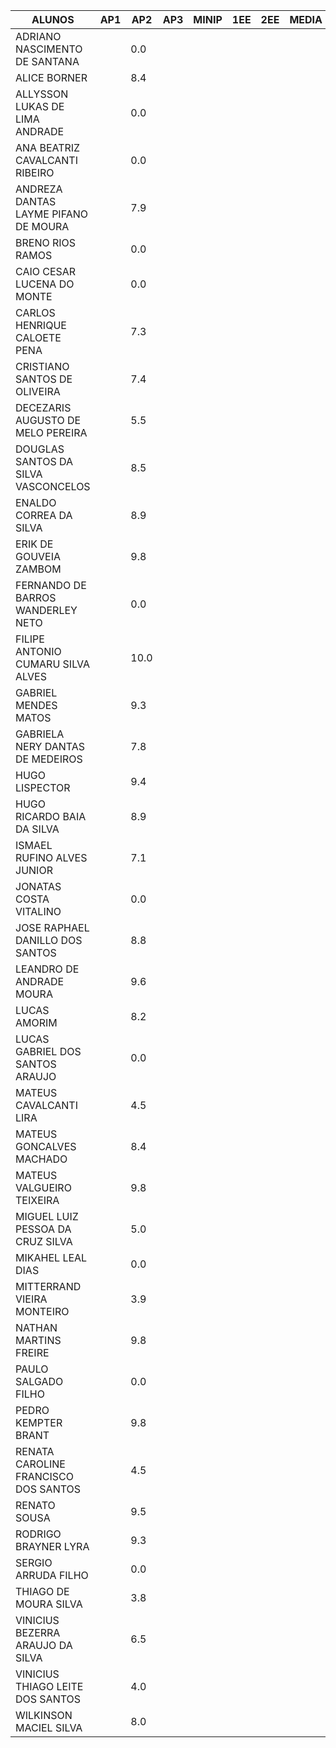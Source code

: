 ALUNOS                               |  AP1   |  AP2   |  AP3   |  MINIP |  1EE   |  2EE   | MEDIA  |  FINAL |
------------------------------------ | ------ | ------ | ------ | ------ | ------ | ------ | ------ | ------ |
ADRIANO NASCIMENTO DE SANTANA        |        |   0.0  |        |        |        |        |        |        |
ALICE BORNER                         |        |   8.4  |        |        |        |        |        |        |
ALLYSSON LUKAS DE LIMA ANDRADE       |        |   0.0  |        |        |        |        |        |        |
ANA BEATRIZ CAVALCANTI RIBEIRO       |        |   0.0  |        |        |        |        |        |        |
ANDREZA DANTAS LAYME PIFANO DE MOURA |        |   7.9  |        |        |        |        |        |        |
BRENO RIOS RAMOS                     |        |   0.0  |        |        |        |        |        |        |
CAIO CESAR LUCENA DO MONTE           |        |   0.0  |        |        |        |        |        |        |
CARLOS HENRIQUE CALOETE PENA         |        |   7.3  |        |        |        |        |        |        |
CRISTIANO SANTOS DE OLIVEIRA         |        |   7.4  |        |        |        |        |        |        |
DECEZARIS AUGUSTO DE MELO PEREIRA    |        |   5.5  |        |        |        |        |        |        |
DOUGLAS SANTOS DA SILVA VASCONCELOS  |        |   8.5  |        |        |        |        |        |        |
ENALDO CORREA DA SILVA               |        |   8.9  |        |        |        |        |        |        |
ERIK DE GOUVEIA ZAMBOM               |        |   9.8  |        |        |        |        |        |        |
FERNANDO DE BARROS WANDERLEY NETO    |        |   0.0  |        |        |        |        |        |        |
FILIPE ANTONIO CUMARU SILVA ALVES    |        |  10.0  |        |        |        |        |        |        |
GABRIEL MENDES MATOS                 |        |   9.3  |        |        |        |        |        |        |
GABRIELA NERY DANTAS DE MEDEIROS     |        |   7.8  |        |        |        |        |        |        |
HUGO LISPECTOR                       |        |   9.4  |        |        |        |        |        |        |
HUGO RICARDO BAIA DA SILVA           |        |   8.9  |        |        |        |        |        |        |
ISMAEL RUFINO ALVES JUNIOR           |        |   7.1  |        |        |        |        |        |        |
JONATAS COSTA VITALINO               |        |   0.0  |        |        |        |        |        |        |
JOSE RAPHAEL DANILLO DOS SANTOS      |        |   8.8  |        |        |        |        |        |        |
LEANDRO DE ANDRADE MOURA			 |        |   9.6  |        |        |        |        |        |        |
LUCAS AMORIM                         |        |   8.2  |        |        |        |        |        |        |
LUCAS GABRIEL DOS SANTOS ARAUJO      |        |   0.0  |        |        |        |        |        |        |
MATEUS CAVALCANTI LIRA               |        |   4.5  |        |        |        |        |        |        | 
MATEUS GONCALVES MACHADO             |        |   8.4  |        |        |        |        |        |        |
MATEUS VALGUEIRO TEIXEIRA			 |        |   9.8  |        |        |        |        |        |        |
MIGUEL LUIZ PESSOA DA CRUZ SILVA     |        |   5.0  |        |        |        |        |        |        |
MIKAHEL LEAL DIAS                    |        |   0.0  |        |        |        |        |        |        |
MITTERRAND VIEIRA MONTEIRO           |        |   3.9  |        |        |        |        |        |        |
NATHAN MARTINS FREIRE                |        |   9.8  |        |        |        |        |        |        |
PAULO SALGADO FILHO                  |        |   0.0  |        |        |        |        |        |        |
PEDRO KEMPTER BRANT                  |        |   9.8  |        |        |        |        |        |        |
RENATA CAROLINE FRANCISCO DOS SANTOS |        |   4.5  |        |        |        |        |        |        |
RENATO SOUSA                         |        |   9.5  |        |        |        |        |        |        |
RODRIGO BRAYNER LYRA                 |        |   9.3  |        |        |        |        |        |        |
SERGIO ARRUDA FILHO                  |        |   0.0  |        |        |        |        |        |        |
THIAGO DE MOURA SILVA                |        |   3.8  |        |        |        |        |        |        |
VINICIUS BEZERRA ARAUJO DA SILVA     |        |   6.5  |        |        |        |        |        |        |
VINICIUS THIAGO LEITE DOS SANTOS     |        |   4.0  |        |        |        |        |        |        |
WILKINSON MACIEL SILVA               |        |   8.0  |        |        |        |        |        |        |
